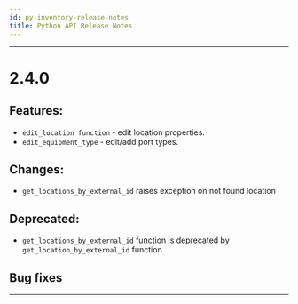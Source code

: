 ```yaml
---
id: py-inventory-release-notes
title: Python API Release Notes
---
```


<!---
***
This is template for release notes
# new version number
## Features:
## Changes:
## Deprecated:
## Removed:
## Bug fixes
***
--->

<!---
***
# new version number
## Features:
- `add_equipment_port_type` - create new equipment port type.
- `get_equipment_port_type` - get existing equipment port type.
- `edit_equipment_port_type` - edit existing equipment port type.
- `delete_equipment_port_type` - delete existing equipment port.
## Changes:
- functions now raise warning if they query against deprecated Graphql Endpoints. If you get such warning you are adviced to upgrade to newer version of API that will call different graphql endpoints instead
- use BasicAuth login to graphql server which improves first connection performance
## Deprecated:
## Deprecated:
## Bug fixes
***
---> 


***
# 2.4.0
## Features:
- `edit_location function` - edit location properties.
- `edit_equipment_type` - edit/add port types.

## Changes:
- `get_locations_by_external_id` raises exception on not found location
## Deprecated:
- `get_locations_by_external_id` function is deprecated by `get_location_by_external_id` function
## Bug fixes
***
